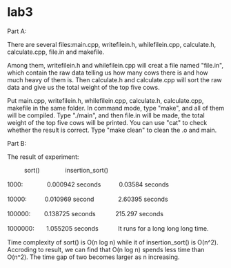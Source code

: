# lab3
Part A:

There are several files:main.cpp, writefilein.h, whilefilein.cpp, calculate.h, calculate.cpp, file.in and makefile.

Among them, writefilein.h and whilefilein.cpp will creat a file named "file.in", which contain the raw data telling us how many cows there is and how much heavy of them is. Then calculate.h and calculate.cpp will sort the raw data and give us the total weight of the top five
cows.

Put main.cpp, writefilein.h, whilefilein.cpp, calculate.h, calculate.cpp, makefile in the same folder. In command mode, type "make", and all of them will be compiled. Type "./main", and then file.in will be made, the total weight of the top five cows will be printed. You can use "cat" to check whether the result is correct. Type "make clean" to clean the .o and main.

Part B:

The result of experiment:

            sort()                insertion_sort()
            
1000:　　　　0.000942 seconds　　　0.03584 seconds

10000:　　　0.010969 second　　　　2.60395 seconds

100000:　　 0.138725 seconds　　　 215.297 seconds

1000000:　　1.055205 seconds　　　 It runs for a long long long time.

Time complexity of sort() is O(n log n) while it of insertion_sort() is O(n^2). Accroding to result, we can find that O(n log n) spends less time than O(n^2). The time gap of two becomes larger as n increasing.
